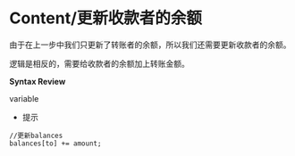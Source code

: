 # Content/更新收款者的余额

由于在上一步中我们只更新了转账者的余额，所以我们还需要更新收款者的余额。

逻辑是相反的，需要给收款者的余额加上转账金额。

**Syntax Review**

variable

- 提示
```solidity
//更新balances
balances[to] += amount;
```
